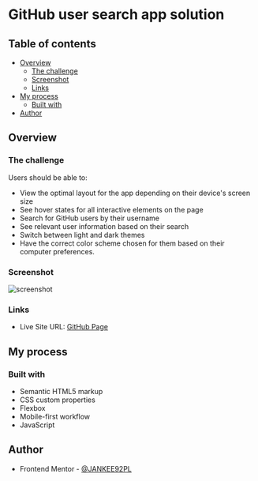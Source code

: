 # GitHub user search app solution


## Table of contents

- [Overview](#overview)
  - [The challenge](#the-challenge)
  - [Screenshot](#screenshot)
  - [Links](#links)
- [My process](#my-process)
  - [Built with](#built-with)
- [Author](#author)

## Overview

### The challenge

Users should be able to:

- View the optimal layout for the app depending on their device's screen size
- See hover states for all interactive elements on the page
- Search for GitHub users by their username
- See relevant user information based on their search
- Switch between light and dark themes
- Have the correct color scheme chosen for them based on their computer preferences.

### Screenshot

![screenshot](screenshot)

### Links


- Live Site URL: [GitHub Page](#)

## My process

### Built with

- Semantic HTML5 markup
- CSS custom properties
- Flexbox
- Mobile-first workflow
- JavaScript

## Author

- Frontend Mentor - [@JANKEE92PL](https://www.frontendmentor.io/profile/JANKEE92PL)
